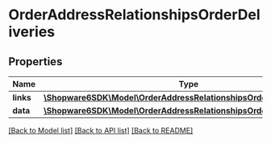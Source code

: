 # OrderAddressRelationshipsOrderDeliveries

## Properties
Name | Type | Description | Notes
------------ | ------------- | ------------- | -------------
**links** | [**\Shopware6SDK\Model\OrderAddressRelationshipsOrderDeliveriesLinks**](OrderAddressRelationshipsOrderDeliveriesLinks.md) |  | [optional] 
**data** | [**\Shopware6SDK\Model\OrderAddressRelationshipsOrderDeliveriesData[]**](OrderAddressRelationshipsOrderDeliveriesData.md) |  | [optional] 

[[Back to Model list]](../../README.md#documentation-for-models) [[Back to API list]](../../README.md#documentation-for-api-endpoints) [[Back to README]](../../README.md)

